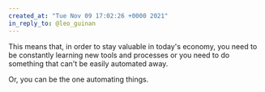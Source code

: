 ```yaml
---
created_at: "Tue Nov 09 17:02:26 +0000 2021"
in_reply_to: @leo_guinan
---
```


This means that, in order to stay valuable in today's economy, you need to be constantly learning new tools and processes or you need to do something that can't be easily automated away.

Or, you can be the one automating things.